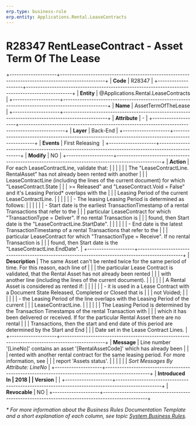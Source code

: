 ```yaml
---
erp.type: business-rule
erp.entity: Applications.Rental.LeaseContracts
---
```


# R28347 RentLeaseContract - Аsset Term Оf The Lease
+--------------------+-------------------------------------------------------------------------------------------------+
| **Code**           | R28347                                                                                          |
+--------------------+-------------------------------------------------------------------------------------------------+
| **Entity**         | @Applications.Rental.LeaseContracts                                                             |
+--------------------+-------------------------------------------------------------------------------------------------+
| **Name**           | АssetTermОfTheLease                                                                             |
+--------------------+-------------------------------------------------------------------------------------------------+
| **Attribute**      | \-                                                                                              |
+--------------------+-------------------------------------------------------------------------------------------------+
| **Layer**          | Back-End                                                                                        |
+--------------------+-------------------------------------------------------------------------------------------------+
| **Events**         | First Releasing                                                                                 |
+--------------------+-------------------------------------------------------------------------------------------------+
| **Modify**         | NO                                                                                              |
+--------------------+-------------------------------------------------------------------------------------------------+
| **Action**         | For each LeaseContractLine, validate that:                                                      |
|                    |                                                                                                 |
|                    | The \"LeaseContractLine. RentalAsset\" has not already been rented with another                 |
|                    | LeaseContractLine (including the lines of the current document) for which \"LeaseContract.State |
|                    | \>= Released\" and \"LeaseContract.Void = False\" and it's Leasing Period\* overlaps with the   |
|                    | Leasing Period of the current LeaseContractLine.                                                |
|                    |                                                                                                 |
|                    | -   The leasing Leasing Period is determined as follows:                                        |
|                    |                                                                                                 |
|                    | - Start date is the earliest TransactionTimestamp of a rental Transactions that refer to the    |
|                    | particular LeaseContract for which \"TransactionType = Deliver\". If no rental Transaction is   |
|                    | found, then Start date is the \"LeaseContractLine.StartDate\".                                  |
|                    |                                                                                                 |
|                    | - End date is the latest TransactionTimestamp of a rental Transactions that refer to the        |
|                    | particular LeaseContract for which \"TransactionType = Receive\". If no rental Transaction is   |
|                    | found, then Start date is the \"LeaseContractLine.EndDate\".                                    |
+--------------------+-------------------------------------------------------------------------------------------------+
| **Description**    | The same Asset can't be rented twice for the same period of time. For this reason, each line of |
|                    | the particular Lease Contract is validated, that the Rental Asset has not already been rented   |
|                    | with another line (including the lines of the current document).                                |
|                    |                                                                                                 |
|                    | A Rental Asset is considered as rented if:                                                      |
|                    |                                                                                                 |
|                    | - it is used in a Lease Contract with a Document State Released, Completed or Closed that is    |
|                    | not Voided;                                                                                     |
|                    |                                                                                                 |
|                    | - the Leasing Period of the line overlaps with the Leasing Period of the current                |
|                    | LeaseContractLine.                                                                              |
|                    |                                                                                                 |
|                    | The Leasing Period is determined by the Transaction Timestamps of the rental Transaction with   |
|                    | which it has been delivered or received. If for the particular Rental Asset there are no rental |
|                    | Transactions, then the start and end date of this period are determined by the Start and End    |
|                    | Date set in the Lease Contract Lines.                                                           |
+--------------------+-------------------------------------------------------------------------------------------------+
| **Message**        | Line number \'\[LineNo\]\' contains an asset \'\[RentalAssetCodе\]\' which has already been     |
|                    | rented with another rental contract for the same leasing period. For more information, see      |
|                    | report \'Assets status\'.                                                                       |
|                    |                                                                                                 |
|                    | *Sort Messages By Attribute: LineNo*                                                            |
+--------------------+-------------------------------------------------------------------------------------------------+
| **Introduced In    | 2018                                                                                            |
| Version**          |                                                                                                 |
+--------------------+-------------------------------------------------------------------------------------------------+
| **Revocable**      | NO                                                                                              |
+--------------------+-------------------------------------------------------------------------------------------------+

*\* For more information about the Business Rules Documentation Template and a short explanation of each column, see
topic [System Business Rules](../templates/template-description-system-business-rules.md).*
